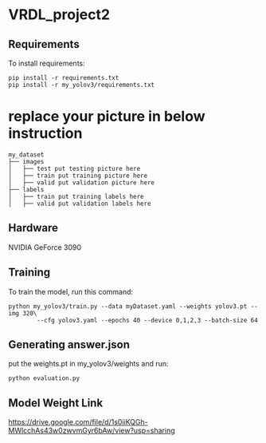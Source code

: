 # VRDL_project2

## Requirements

To install requirements:

```setup
pip install -r requirements.txt
pip install -r my_yolov3/requirements.txt

```

# replace your picture in below instruction

```
my_dataset
├── images
│   ├── test put testing picture here
│   ├── train put training picture here
│   ├── valid put validation picture here
├── labels
│   ├── train put training labels here
│   ├── valid put validation labels here
```

## Hardware

NVIDIA GeForce 3090

## Training

To train the model, run this command:

```train
python my_yolov3/train.py --data myDataset.yaml --weights yolov3.pt --img 320\
        --cfg yolov3.yaml --epochs 40 --device 0,1,2,3 --batch-size 64
```

## Generating answer.json

put the weights.pt in my_yolov3/weights and run:

```
python evaluation.py
```
## Model Weight Link
https://drive.google.com/file/d/1s0iiKQGh-MWlcchAs43w0zwvmGyr6bAw/view?usp=sharing
